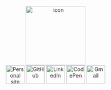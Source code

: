 <!-- ## 👋 Hello there, welcome to my profile -->

<div align="center"><img alt="icon" src="https://blush.design/api/download?shareUri=QLqTOVZ6Aakd__Y4&c=Skin_0%7Eedb98a&w=800&h=800&fm=png" width=160px>
<div align="center">
	<a title="Personal site" href="https://nguyend-nam.github.io/"><img alt="Personal site" height=50px src="https://cdn.iconfinder.com/stored_data/114326/128/png?token=1636888966-kUwGik2%2FSfCkfSNQkXZEPnXUjVLUuylovZ8E59jp%2FGE%3D"></a>
	<a title="GitHub" href="https://github.com/NguyenD-Nam"><img alt="GitHub" height=50px src="https://cdn.iconfinder.com/stored_data/114392/128/png?token=1636892929-lFjOjjM2%2BfdccYZUNfDEgAQhtpz%2Ft3%2B5MaVdafyWbdo%3D"></a>
	<a title="LinkedIn" href="https://www.linkedin.com/in/nguyend-nam/"><img alt="LinkedIn" height=50px src="https://cdn.iconfinder.com/stored_data/114356/128/png?token=1636890574-ctIeKMQJTXkVHoT5%2BwmpCNOCZ%2BvEa%2FGQd%2FfHmUylBEg%3D"></a>
	<a title="CodePen" href="https://codepen.io/nguyend-nam"><img alt="CodePen" height=50px src="https://cdn.iconfinder.com/stored_data/114367/128/png?token=1636891034-gkR6cH4LCTnEJhDHNdUWeayaWWIDKoi%2BiCzhucLG%2BdI%3D"></a>
	<a title="Gmail" href="https://mail.google.com/mail/?view=cm&fs=1&tf=1&to=nguyennamnade22@gmail.com"><img alt="Gmail" height=50px src="https://cdn.iconfinder.com/stored_data/114347/128/png?token=1636890105-5do0zB2J%2B%2BzPmIRFHvh5UXXy8c2SsGDeQmkfDu36mDY%3D"></a>
</div>


<!--<div align="center"><img alt="icon" src="https://blush.design/api/download?shareUri=QLqTOVZ6Aakd__Y4&c=Skin_0%7Eedb98a&w=800&h=800&fm=png" width=160px>
<div align="center">
	<a title="Personal site" href="https://nguyend-nam.github.io/"><img alt="Personal site" height=50px src="https://img.icons8.com/ios/2x/4a90e2/user.png"></a>
	<a title="GitHub" href="https://github.com/NguyenD-Nam"><img alt="GitHub" height=50px src="https://img.icons8.com/ios/2x/4a90e2/github.png"></a>
	<a title="LinkedIn" href="https://www.linkedin.com/in/nguyend-nam/"><img alt="LinkedIn" height=50px src="https://img.icons8.com/ios/2x/4a90e2/linkedin.png"></a>
	<a title="CodePen" href="https://codepen.io/nguyend-nam"><img alt="CodePen" height=50px src="https://img.icons8.com/ios/2x/4a90e2/codepen.png"></a>
	<a title="Gmail" href="https://mail.google.com/mail/?view=cm&fs=1&tf=1&to=nguyennamnade22@gmail.com"><img alt="Gmail" height=50px src="https://img.icons8.com/ios/2x/4a90e2/gmail-new.png"></a>
</div>-->
